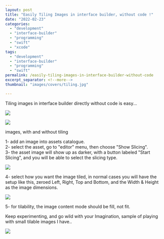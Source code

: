 ```yaml
---
layout: post
title: "Easily Tiling Images in interface builder, without code !"
date: "2022-02-23"
categories: 
  - "development"
  - "interface-builder"
  - "programming"
  - "swift"
  - "xcode"
tags: 
  - "development"
  - "interface-builder"
  - "programming"
  - "swift"
permalink: /easily-tiling-images-in-interface-builder-without-code
excerpt_separator: <!--more-->
thumbnail: "images/covers/tiling.jpg"

---
```


Tiling images in interface builder directly without code is easy...  
<!--more-->
![](images/covers/tiling_full.jpg)

![](images/Screen-Shot-2022-02-23-at-11.29.34-AM-915x1024.png)


images, with and without tiling


1- add an image into assets catalogue.  
2- select the asset, go to "editor" menu, then choose "Show Slicing".  
3- the asset image will show up as darker, with a button labeled "Start Slicing", and you will be able to select the slicing type.

![](images/image-993x1024.png)

  
4- select how you want the image tiled, in normal cases you will have the setup like this, zeroed Left, Right, Top and Bottom, and the Width & Height as the image dimensions.

![](images/image-1.png)

  
5- for tilability, the image content mode should be fill, not fit.  
  
Keep experimenting, and go wild with your Imagination, sample of playing with small tilable images I have..  

![](images/image-2-1024x1011.png)
